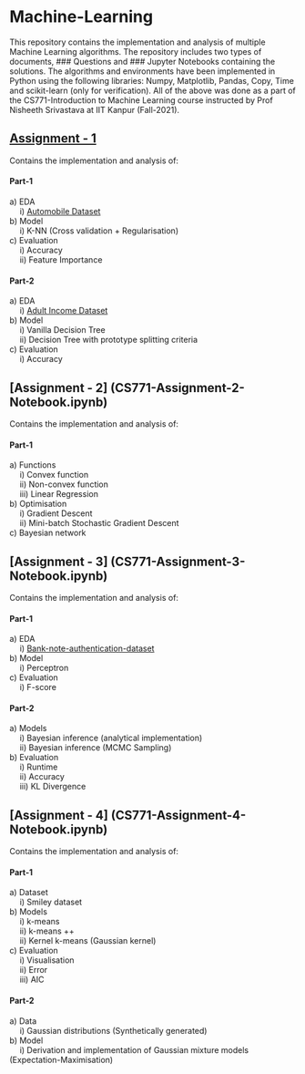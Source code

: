 # Machine-Learning


This repository contains the implementation and analysis of multiple Machine Learning algorithms. The repository includes two types of documents, ### Questions and ### Jupyter Notebooks containing the solutions. The algorithms and environments have been implemented in Python using the following libraries: Numpy, Matplotlib, Pandas, Copy, Time and scikit-learn (only for verification). All of the above was done as a part of the CS771-Introduction to Machine Learning course instructed by Prof Nisheeth Srivastava at IIT Kanpur (Fall-2021). 

## [Assignment - 1](/CS771-Assignment-1-Notebook.ipynb)  

Contains the implementation and analysis of:  

#### Part-1  
a) EDA  
&emsp;	i) [Automobile Dataset](https://www.kaggle.com/datasets/toramky/automobile-dataset)  
b)  Model  
&emsp;	i) K-NN (Cross validation + Regularisation)   
c) Evaluation  
&emsp;	i) Accuracy  
&emsp;	ii) Feature Importance  

#### Part-2  
a) EDA  
&emsp;	i) [Adult Income Dataset](https://www.kaggle.com/datasets/wenruliu/adult-income-dataset)  
b)  Model  
&emsp;	i) Vanilla Decision Tree   
&emsp;	ii) Decision Tree with prototype splitting criteria   
c) Evaluation  
&emsp;	i) Accuracy  

## [Assignment - 2] (CS771-Assignment-2-Notebook.ipynb)  

Contains the implementation and analysis of:  

#### Part-1  
a) Functions  
&emsp;	i) Convex function  
&emsp;	ii) Non-convex function  
&emsp;	iii) Linear Regression  
b) Optimisation  
&emsp;	i) Gradient Descent  
&emsp;	ii) Mini-batch Stochastic Gradient Descent  
c) Bayesian network  

## [Assignment - 3] (CS771-Assignment-3-Notebook.ipynb)  
 
Contains the implementation and analysis of:  

#### Part-1  
a) EDA  
&emsp;	i) [Bank-note-authentication-dataset](https://www.kaggle.com/datasets/ritesaluja/bank-note-authentication-uci-data)  
b) Model  
&emsp;	i) Perceptron  
c) Evaluation  
&emsp;	i) F-score  

#### Part-2  
a) Models  
&emsp;	i) Bayesian inference (analytical implementation)  
&emsp;	ii) Bayesian inference (MCMC Sampling)  
b) Evaluation  
&emsp;	i) Runtime  
&emsp;	ii) Accuracy  
&emsp;	iii) KL Divergence  

## [Assignment - 4] (CS771-Assignment-4-Notebook.ipynb)   

Contains the implementation and analysis of:  
 
#### Part-1  
a) Dataset  
&emsp;	i) Smiley dataset  
b) Models  
&emsp;	i) k-means  
&emsp;	ii) k-means ++  
&emsp;	ii) Kernel k-means (Gaussian kernel)  
c) Evaluation  
&emsp;	i) Visualisation  
&emsp;	ii) Error  
&emsp;	iii) AIC  

#### Part-2  
a) Data  
&emsp;	i) Gaussian distributions (Synthetically generated)  
b) Model   
&emsp;	i) Derivation and implementation of Gaussian mixture models (Expectation-Maximisation)  


